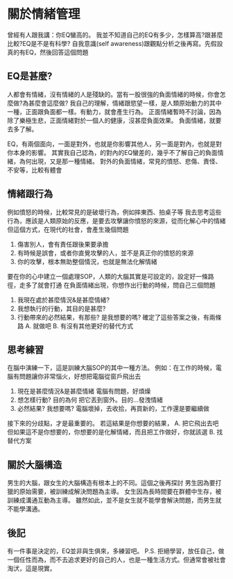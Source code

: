 #  關於情緒管理

曾經有人跟我講：你EQ蠻高的。
我並不知道自己的EQ有多少，怎樣算高?跟甚麼比較?EQ是不是有科學?
自我意識(self awareness)跟觀點分析之後再寫。先假設真的有EQ，然後回答這個問題

EQ是甚麼?
---
人都會有情緒，沒有情緒的人是殘缺的。當有一股很強的負面情緒的時候，你會怎麼做?為甚麼會這麼做?
我自己的理解，情緒跟慾望一樣，是人類原始動力的其中一種，正面跟負面都一樣。有動力，就會產生行為。
正面情緒暫時不討論，因為除了樂極生悲，正面情緒對於一個人的健康，沒甚麼負面效果。
負面情緒，就要去多了解。

EQ，有兩個面向，一面是對外，也就是你影響其他人，另一面是對內，也就是對你本身的影響。
其實我自己認為，的對內的EQ蠻差的，幾乎不了解自己的負面情緒，為何出現，又是那一種情緒。
對外的負面情緒，常見的憤怒、悲傷、責怪、不安等，比較有體會

情緒跟行為
---
例如憤怒的時候，比較常見的是破壞行為，例如摔東西、拍桌子等
我去思考這些行為，應該是人類原始的反應，是要去攻擊讓你憤怒的來源，從而化解心中的情緒
但這個方式，在現代的社會，會產生幾個問題
1. 傷害別人，會有責任跟後果要承擔
2. 有時候是誤會，或者你直覺攻擊的人，並不是真正你的憤怒的來源
3. 你的攻擊，根本無助整個情況，也就是無法化解情緒

要在你的心中建立一個處理SOP，人類的大腦其實是可設定的，設定好一條路徑，走多了就會打通
在負面情緒出現，你想作出行動的時候，問自己三個問題
1. 我現在處於甚麼情況&是甚麼情緒?
2. 我想執行的行動，其目的是甚麼?
3. 行動帶來的必然結果，有那些? 是我想要的嗎?
確定了這些答案之後，有兩條路
A. 就做吧 B. 有沒有其他更好的替代方式

思考練習
---
在腦中演練一下，這是訓練大腦SOP的其中一種方法。
例如：在工作的時候，電腦有問題讓你非常惱火，好想把電腦從窗戶飛出去
1. 現在是甚麼情況&是甚麼情緒
電腦有問題，好煩燥
2. 想怎樣行動? 目的為何
把它丟到窗外。目的...發洩情緒
3. 必然結果? 我想要嗎?
電腦壞掉，去收拾，再買新的，工作還是要繼續做

接下來的分歧點，才是最重要的。
若這結果是你想要的結果， A. 把它飛出去吧
但如果這不是你想要的，你想要的是化解情緒，而且把工作做好，你就該選 B. 找替代方案

關於大腦構造
---
男生的大腦，跟女生的大腦構造有根本上的不同。這個之後再探討
男生因為要打獵的原始需要，被訓練成解決問題為主導。
女生因為長時間要在群體中生存，被訓練成溝通互動為主導。
雖然如此，並不是女生就不能學會解決問題，而男生就不能學溝通。

後記
---
有一件事是決定的，EQ並非與生俱來，多練習吧。
P.S. 拒絕學習，放任自己，做一個任性而為，而不去追求更好的自己的人，也是一種生活方式。但通常會被社會淘汱，這是現實。


